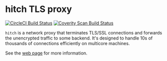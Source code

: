 hitch TLS proxy
===============

[![CircleCI Build Status](https://circleci.com/gh/varnish/hitch/tree/master.svg?style=svg)](https://circleci.com/gh/varnish/hitch/tree/master)
[![Coverity Scan Build Status](https://scan.coverity.com/projects/5137/badge.svg)](https://scan.coverity.com/projects/hitch)

`hitch` is a network proxy that terminates TLS/SSL connections and forwards the
unencrypted traffic to some backend. It's designed to handle 10s of thousands of
connections efficiently on multicore machines.

See the [web page](https://hitch-tls.org) for more information.
